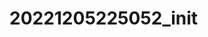 <!-- generated by markdown-notes-tree -->

# 20221205225052\_init

<!-- optional markdown-notes-tree directory description starts here -->

<!-- optional markdown-notes-tree directory description ends here -->


